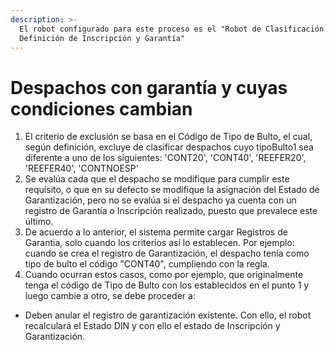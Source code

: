 ```yaml
---
description: >-
  El robot configurado para este proceso es el "Robot de Clasificación y
  Definición de Inscripción y Garantía"
---
```


# Despachos con garantía y cuyas condiciones cambian

1. El criterio de exclusión se basa en el Código de Tipo de Bulto, el cual, según definición, excluye de clasificar despachos cuyo tipoBulto1 sea diferente a uno de los siguientes: 'CONT20', 'CONT40', 'REEFER20', 'REEFER40', 'CONTNOESP'
2. Se evalúa cada que el despacho se modifique para cumplir este requisito, o que en su defecto se modifique la asignación del Estado de Garantización, pero no se evalúa si el despacho ya cuenta con un registro de Garantía o Inscripción realizado, puesto que prevalece este último.
3. De acuerdo a lo anterior, el sistema permite cargar Registros de Garantia, solo cuando los criterios así lo establecen. Por ejemplo: cuando se crea el registro de Garantización, el despacho tenía como tipo de bulto el código "CONT40", cumpliendo con la regla.
4. Cuando ocurran estos casos, como por ejemplo, que originalmente tenga el código de Tipo de Bulto con los establecidos en el punto 1 y luego cambie a otro, se debe proceder a:

* Deben anular el registro de garantización existente. Con ello, el robot recalculará el Estado DIN y con ello el estado de Inscripción y Garantización.

